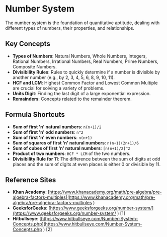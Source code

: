 # Number System

The number system is the foundation of quantitative aptitude, dealing with different types of numbers, their properties, and relationships.

## Key Concepts

*   **Types of Numbers**: Natural Numbers, Whole Numbers, Integers, Rational Numbers, Irrational Numbers, Real Numbers, Prime Numbers, Composite Numbers.
*   **Divisibility Rules**: Rules to quickly determine if a number is divisible by another number (e.g., by 2, 3, 4, 5, 6, 8, 9, 10, 11).
*   **HCF and LCM**: Highest Common Factor and Lowest Common Multiple are crucial for solving a variety of problems.
*   **Units Digit**: Finding the last digit of a large exponential expression.
*   **Remainders**: Concepts related to the remainder theorem.

## Formula Shortcuts

*   **Sum of first 'n' natural numbers**: `n(n+1)/2`
*   **Sum of first 'n' odd numbers**: `n^2`
*   **Sum of first 'n' even numbers**: `n(n+1)`
*   **Sum of squares of first 'n' natural numbers**: `n(n+1)(2n+1)/6`
*   **Sum of cubes of first 'n' natural numbers**: `[n(n+1)/2]^2`
*   **Product of two numbers**: `HCF * LCM` of the two numbers.
*   **Divisibility Rule for 11**: The difference between the sum of digits at odd places and the sum of digits at even places is either 0 or divisible by 11.

## Reference Sites

*   **Khan Academy**: [https://www.khanacademy.org/math/pre-algebra/pre-algebra-factors-multiples](https://www.khanacademy.org/math/pre-algebra/pre-algebra-factors-multiples )
*   **GeeksforGeeks**: [https://www.geeksforgeeks.org/number-system/](https://www.geeksforgeeks.org/number-system/ ) [1]
*   **Hitbullseye**: [https://www.hitbullseye.com/Number-System-Concepts.php](https://www.hitbullseye.com/Number-System-Concepts.php ) [2]
